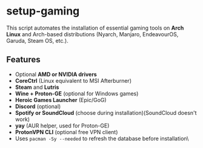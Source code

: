 # setup-gaming
This script automates the installation of essential gaming tools on **Arch Linux** and Arch-based distributions (Nyarch, Manjaro, EndeavourOS, Garuda, Steam OS,  etc.).

## Features

- Optional **AMD or NVIDIA drivers**
- **CoreCtrl** (Linux equivalent to MSI Afterburner)
- **Steam** and **Lutris**
- **Wine + Proton-GE** (optional for Windows games)
- **Heroic Games Launcher** (Epic/GoG)
- **Discord** (optional)
- **Spotify or SoundCloud** (choose during installation)(SoundCloud doesn't work)
- **yay** (AUR helper, used for Proton-GE)
- **ProtonVPN CLI** (optional free VPN client)
- Uses `pacman -Sy --needed` to refresh the database before installation\
